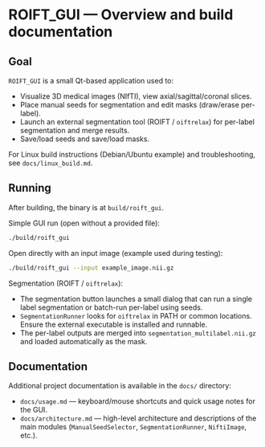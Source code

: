 # ROIFT_GUI — Overview and build documentation

## Goal
`ROIFT_GUI` is a small Qt-based application used to:
- Visualize 3D medical images (NIfTI), view axial/sagittal/coronal slices.
- Place manual seeds for segmentation and edit masks (draw/erase per-label).
- Launch an external segmentation tool (ROIFT / `oiftrelax`) for per-label segmentation and merge results.
- Save/load seeds and save/load masks.

For Linux build instructions (Debian/Ubuntu example) and troubleshooting, see `docs/linux_build.md`.

## Running
After building, the binary is at `build/roift_gui`.

Simple GUI run (open without a provided file):

```bash
./build/roift_gui
```

Open directly with an input image (example used during testing):

```bash
./build/roift_gui --input example_image.nii.gz
```


Segmentation (ROIFT / `oiftrelax`):
- The segmentation button launches a small dialog that can run a single label segmentation or batch-run per-label using seeds.
- `SegmentationRunner` looks for `oiftrelax` in PATH or common locations. Ensure the external executable is installed and runnable.
- The per-label outputs are merged into `segmentation_multilabel.nii.gz` and loaded automatically as the mask.

Documentation
-------------
Additional project documentation is available in the `docs/` directory:

- `docs/usage.md` — keyboard/mouse shortcuts and quick usage notes for the GUI.
- `docs/architecture.md` — high-level architecture and descriptions of the main modules (`ManualSeedSelector`, `SegmentationRunner`, `NiftiImage`, etc.).